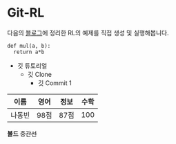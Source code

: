 # Git-RL 
다음의 [블로그](https://minje-seok.github.io)에 정리한 RL의 예제를 직접 생성 및 실행해봅니다. 



```
def mul(a, b):
  return a*b
```

* 깃 튜토리얼
  * 깃 Clone
    * 깃 Commit 1

이름|영어|정보|수학
---|---|---|---
나동빈|98점|87점|100

**볼드** ~~중간선~~
